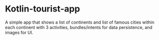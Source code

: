 # Kotlin-tourist-app
A simple app that shows a list of continents and list of famous cities within each continent with 3 activities, bundles/intents for data persistence, and images for UI.
